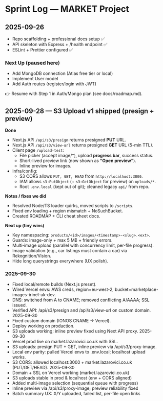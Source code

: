 # Sprint Log — MARKET Project

## 2025-09-26
- Repo scaffolding + professional docs setup ✅
- API skeleton with Express + /health endpoint ✅
- ESLint + Prettier configured ✅

### Next Up (paused here)
- Add MongoDB connection (Atlas free tier or local)
- Implement User model
- Add Auth routes (register/login with JWT)

👉 Resume with Step 1 in Auth/Mongo plan (see docs/roadmap.md).

## 2025-09-28 — S3 Upload v1 shipped (presign + preview)

**Done**
- Next.js API `/api/s3/presign` returns presigned **PUT** URL.
- Next.js API `/api/s3/view-url` returns presigned **GET** URL (5-min TTL).
- Client page `/upload-test`:
  - File picker (accept image/*), upload **progress bar**, success status.
  - Short-lived preview link (now shown as **“Open preview”**).
  - Inline preview for images.
- Infra/config:
  - S3 CORS allows `PUT, GET, HEAD` from `http://localhost:3000`.
  - IAM allows `s3:PutObject` (+ `s3:GetObject` for preview) on `uploads/*`.
  - Root `.env.local` (kept out of git); cleaned legacy `api/` from repo.

**Notes / fixes we did**
- Resolved Node/TS loader quirks, moved scripts to `/scripts`.
- Fixed env loading + region mismatch + NoSuchBucket.
- Created ROADMAP + CLI cheat sheet docs.

**Next up (tiny wins)**
- Key namespacing: `products/<id>/images/<timestamp>-<slug>.<ext>`.
- Guards: image-only + max 5 MB + friendly errors.
- Multi-image upload (parallel with concurrency limit, per-file progress).
- Image validation (e.g., car listings must contain a car) via Rekognition/Vision.
- Hide long querystrings everywhere (UX polish).
### 2025-09-30
- Fixed local/remote builds (Next.js preset).
- Wired Vercel envs: AWS creds, region=eu-west-2, bucket=marketplace-images-irinel-uk-dev.
- DNS: switched from A to CNAME; removed conflicting A/AAAA; SSL issued.
- Verified API: /api/s3/presign and /api/s3/view-url on custom domain.
2025-09-30
- Fixed custom domain (IONOS CNAME → Vercel).
- Deploy working on production.
- S3 uploads working; inline preview fixed using Next API proxy.
2025-09-30
- Vercel prod live on market.lazarovici.co.uk with SSL.
- S3 uploads: presign PUT + GET, inline preview via /api/s3/proxy-image.
- Local env parity: pulled Vercel envs to .env.local; localhost upload works.
- S3 CORS: allowed localhost:3000 + market.lazarovici.co.uk (PUT/GET/HEAD).
2025-09-30
- Domain + SSL on Vercel working (market.lazarovici.co.uk)
- S3 uploads stable in prod & localhost (env + CORS aligned)
- Added multi-image selection (sequential queue with progress)
- Inline preview via /api/s3/proxy-image; preview reliability fixed
- Batch summary UX: X/Y uploaded, failed list, per-file open links
